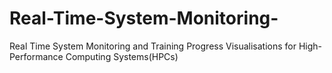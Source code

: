 # Real-Time-System-Monitoring-
Real Time System Monitoring and Training Progress Visualisations for High-Performance Computing Systems(HPCs)
